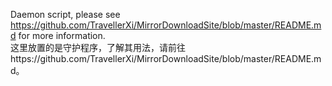 Daemon script, please see https://github.com/TravellerXi/MirrorDownloadSite/blob/master/README.md for more information.<br>
这里放置的是守护程序，了解其用法，请前往https://github.com/TravellerXi/MirrorDownloadSite/blob/master/README.md。
